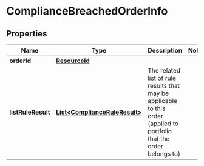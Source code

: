 

# ComplianceBreachedOrderInfo


## Properties

Name | Type | Description | Notes
------------ | ------------- | ------------- | -------------
**orderId** | [**ResourceId**](ResourceId.md) |  | 
**listRuleResult** | [**List&lt;ComplianceRuleResult&gt;**](ComplianceRuleResult.md) | The related list of rule results that may be applicable to this order (applied to portfolio that the order belongs to) | 



